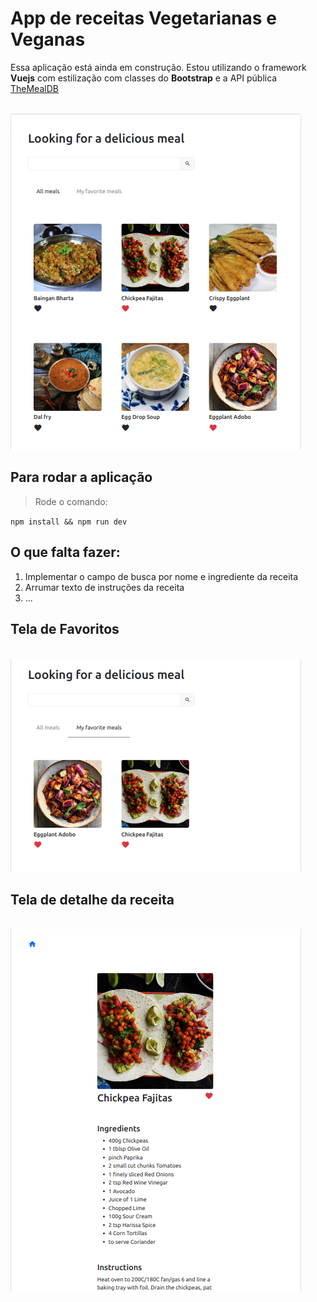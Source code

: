 # App de receitas Vegetarianas e Veganas 

Essa aplicação está ainda em construção. Estou utilizando o framework **Vuejs** com estilização com classes do **Bootstrap** e a API pública <a href="https://www.themealdb.com/">TheMealDB</a>

<br/>
<img src="./src/assets/telaHome.png">

## Para rodar a aplicação

> Rode o comando:

`npm install && npm run dev`

## O que falta fazer:

1. Implementar o campo de busca por nome e ingrediente da receita
2. Arrumar texto de instruções da receita
3. ...

## Tela de Favoritos
<br/>
<img src="./src/assets/telaFavoritos.png">

## Tela de detalhe da receita
<br/>
<img src="./src/assets/telaDetalheReceita.png">


